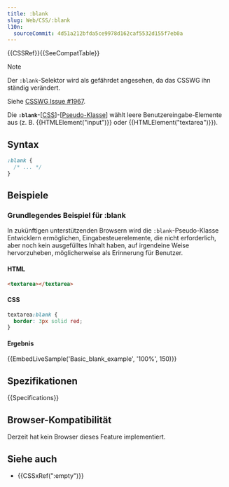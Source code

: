 ```yaml
---
title: :blank
slug: Web/CSS/:blank
l10n:
  sourceCommit: 4d51a212bfda5ce9978d162caf5532d155f7eb0a
---
```


{{CSSRef}}{{SeeCompatTable}}

> [!NOTE]
> Der `:blank`-Selektor wird als gefährdet angesehen, da das CSSWG ihn ständig verändert.
>
> Siehe [CSSWG Issue #1967](https://github.com/w3c/csswg-drafts/issues/1967).

Die **`:blank`**-[[CSS](/de/docs/Web/CSS)]-[[Pseudo-Klasse](/de/docs/Web/CSS/Pseudo-classes)] wählt leere Benutzereingabe-Elemente aus (z. B. {{HTMLElement("input")}} oder {{HTMLElement("textarea")}}).

## Syntax

```css
:blank {
  /* ... */
}
```

## Beispiele

### Grundlegendes Beispiel für :blank

In zukünftigen unterstützenden Browsern wird die `:blank`-Pseudo-Klasse Entwicklern ermöglichen, Eingabesteuerelemente, die nicht erforderlich, aber noch kein ausgefülltes Inhalt haben, auf irgendeine Weise hervorzuheben, möglicherweise als Erinnerung für Benutzer.

#### HTML

```html
<textarea></textarea>
```

#### CSS

```css
textarea:blank {
  border: 3px solid red;
}
```

#### Ergebnis

{{EmbedLiveSample('Basic_blank_example', '100%', 150)}}

## Spezifikationen

{{Specifications}}

## Browser-Kompatibilität

Derzeit hat kein Browser dieses Feature implementiert.

## Siehe auch

- {{CSSxRef(":empty")}}
